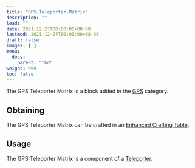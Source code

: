 ```yaml
---
title: "GPS-Teleporter-Matrix"
description: ""
lead: ""
date: 2021-12-27T00:00:00+08:00
lastmod: 2021-12-27T00:00:00+08:00
draft: false
images: [ ]
menu:
  docs:
    parent: "tbd"
weight: 999
toc: false
---
```


The GPS Teleporter Matrix is a block added in the [GPS](/docs/slimefun/gps) category.

## Obtaining

The GPS Teleporter Matrix can be crafted in an [Enhanced Crafting Table](/docs/slimefun/enhanced-crafting-table).

## Usage

The GPS Teleporter Matrix is a component of a [Teleporter](/docs/slimefun/teleporter).
